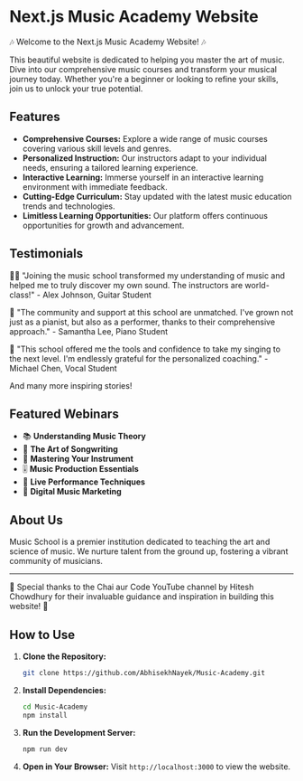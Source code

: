 # Next.js Music Academy Website

🎶 Welcome to the Next.js Music Academy Website! 🎶

This beautiful website is dedicated to helping you master the art of music. Dive into our comprehensive music courses and transform your musical journey today. Whether you're a beginner or looking to refine your skills, join us to unlock your true potential.

## Features

- **Comprehensive Courses:** Explore a wide range of music courses covering various skill levels and genres.
- **Personalized Instruction:** Our instructors adapt to your individual needs, ensuring a tailored learning experience.
- **Interactive Learning:** Immerse yourself in an interactive learning environment with immediate feedback.
- **Cutting-Edge Curriculum:** Stay updated with the latest music education trends and technologies.
- **Limitless Learning Opportunities:** Our platform offers continuous opportunities for growth and advancement.

## Testimonials

👩‍🎤 "Joining the music school transformed my understanding of music and helped me to truly discover my own sound. The instructors are world-class!" - Alex Johnson, Guitar Student

🎹 "The community and support at this school are unmatched. I've grown not just as a pianist, but also as a performer, thanks to their comprehensive approach." - Samantha Lee, Piano Student

🎤 "This school offered me the tools and confidence to take my singing to the next level. I'm endlessly grateful for the personalized coaching." - Michael Chen, Vocal Student

And many more inspiring stories!

## Featured Webinars

- 📚 **Understanding Music Theory**
- 🎵 **The Art of Songwriting**
- 🎸 **Mastering Your Instrument**
- 🎚️ **Music Production Essentials**
- 🎤 **Live Performance Techniques**
- 📱 **Digital Music Marketing**


## About Us

Music School is a premier institution dedicated to teaching the art and science of music. We nurture talent from the ground up, fostering a vibrant community of musicians.




---

🙏 Special thanks to the Chai aur Code YouTube channel by Hitesh Chowdhury for their invaluable guidance and inspiration in building this website! 🎉

## How to Use

1. **Clone the Repository:**
   ```bash
   git clone https://github.com/AbhisekhNayek/Music-Academy.git
   ```

2. **Install Dependencies:**
   ```bash
   cd Music-Academy
   npm install
   ```

3. **Run the Development Server:**
   ```bash
   npm run dev
   ```

4. **Open in Your Browser:**
   Visit `http://localhost:3000` to view the website.
